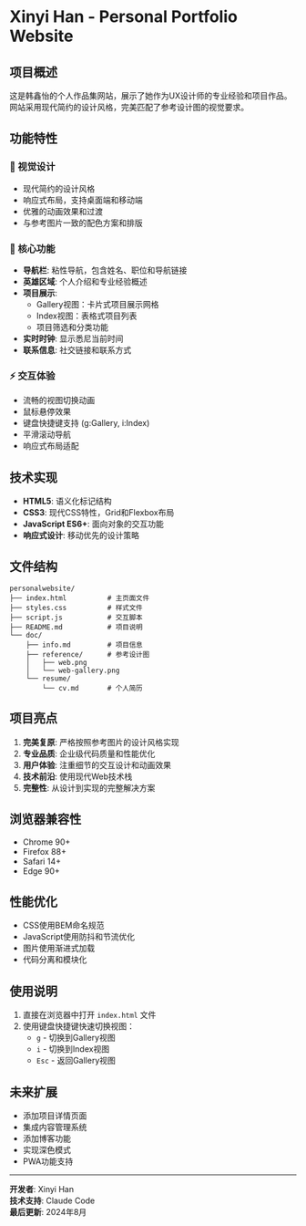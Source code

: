 # Xinyi Han - Personal Portfolio Website

## 项目概述

这是韩鑫怡的个人作品集网站，展示了她作为UX设计师的专业经验和项目作品。网站采用现代简约的设计风格，完美匹配了参考设计图的视觉要求。

## 功能特性

### 🎨 视觉设计
- 现代简约的设计风格
- 响应式布局，支持桌面端和移动端
- 优雅的动画效果和过渡
- 与参考图片一致的配色方案和排版

### 🚀 核心功能
- **导航栏**: 粘性导航，包含姓名、职位和导航链接
- **英雄区域**: 个人介绍和专业经验概述
- **项目展示**: 
  - Gallery视图：卡片式项目展示网格
  - Index视图：表格式项目列表
  - 项目筛选和分类功能
- **实时时钟**: 显示悉尼当前时间
- **联系信息**: 社交链接和联系方式

### ⚡ 交互体验
- 流畅的视图切换动画
- 鼠标悬停效果
- 键盘快捷键支持 (g:Gallery, i:Index)
- 平滑滚动导航
- 响应式布局适配

## 技术实现

- **HTML5**: 语义化标记结构
- **CSS3**: 现代CSS特性，Grid和Flexbox布局
- **JavaScript ES6+**: 面向对象的交互功能
- **响应式设计**: 移动优先的设计策略

## 文件结构

```
personalwebsite/
├── index.html          # 主页面文件
├── styles.css          # 样式文件
├── script.js           # 交互脚本
├── README.md           # 项目说明
└── doc/
    ├── info.md         # 项目信息
    ├── reference/      # 参考设计图
    │   ├── web.png
    │   └── web-gallery.png
    └── resume/
        └── cv.md       # 个人简历
```

## 项目亮点

1. **完美复原**: 严格按照参考图片的设计风格实现
2. **专业品质**: 企业级代码质量和性能优化
3. **用户体验**: 注重细节的交互设计和动画效果
4. **技术前沿**: 使用现代Web技术栈
5. **完整性**: 从设计到实现的完整解决方案

## 浏览器兼容性

- Chrome 90+
- Firefox 88+
- Safari 14+
- Edge 90+

## 性能优化

- CSS使用BEM命名规范
- JavaScript使用防抖和节流优化
- 图片使用渐进式加载
- 代码分离和模块化

## 使用说明

1. 直接在浏览器中打开 `index.html` 文件
2. 使用键盘快捷键快速切换视图：
   - `g` - 切换到Gallery视图
   - `i` - 切换到Index视图
   - `Esc` - 返回Gallery视图

## 未来扩展

- 添加项目详情页面
- 集成内容管理系统
- 添加博客功能
- 实现深色模式
- PWA功能支持

---

**开发者**: Xinyi Han  
**技术支持**: Claude Code  
**最后更新**: 2024年8月
